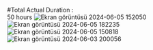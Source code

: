 #Total Actual Duration :  
50 hours 
![Ekran görüntüsü 2024-06-05 152050](https://github.com/Muhammetkaraderili/week12-web/assets/150444110/2a573f99-5707-4039-ba10-eb17587e913f)
![Ekran görüntüsü 2024-06-05 182235](https://github.com/Muhammetkaraderili/week12-web/assets/150444110/17e76c29-cc1b-4ca2-b83e-b95f534a0c4d)
![Ekran görüntüsü 2024-06-05 150818](https://github.com/Muhammetkaraderili/week12-web/assets/150444110/b504fd0d-daa1-41ac-8e99-e544ac4d0c32)
![Ekran görüntüsü 2024-06-03 200056](https://github.com/Muhammetkaraderili/week12-web/assets/150444110/9f5b6f4c-1c14-4845-9938-35ac9ad23716)

